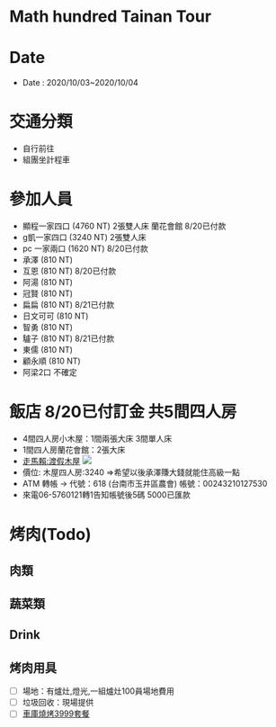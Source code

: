 Math hundred Tainan Tour
=====

# Date
- Date  : 2020/10/03~2020/10/04
# 交通分類
  - 自行前往
  - 組團坐計程車
# 參加人員
 - 顯程一家四口 (4760 NT) 2張雙人床 蘭花會館 8/20已付款
 - g凱一家四口  (3240 NT) 2張雙人床
 - pc 一家兩口  (1620 NT) 8/20已付款
 - 承澤 (810 NT)
 - 互恩 (810 NT) 8/20已付款
 - 阿湯 (810 NT)
 - 冠賢 (810 NT)
 - 扁扁 (810 NT) 8/21已付款
 - 日文可可 (810 NT)
 - 智勇 (810 NT)
 - 驢子 (810 NT) 8/21已付款
 - 東儒 (810 NT)
 - 顧永順 (810 NT)
 - 阿梁2口 不確定
      
# 飯店 8/20已付訂金 共5間四人房
-  4間四人房小木屋：1間兩張大床 3間單人床 
-  1間四人房蘭花會館：2張大床
- [走馬賴:渡假木屋](http://www.farm.com.tw/news_detail.php?id=140)
![](http://www.farm.com.tw/upload/1592281517_8515.jpg)
- 價位: 木屋四人房:3240 =>希望以後承澤賺大錢就能住高級一點
- ATM 轉帳 → 代號：618 (台南市玉井區農會) 帳號：00243210127530
- 來電06-5760121轉1告知帳號後5碼  5000已匯款
# 烤肉(Todo)

## 肉類

## 蔬菜類

## Drink

## 烤肉用具
- [ ] 場地：有爐灶,燈光,一組爐灶100員場地費用
- [ ] 垃圾回收：現場提供
- [ ] [車庫燒烤3999套餐](http://www.bbqgarage.com/3999-set-meal/)
